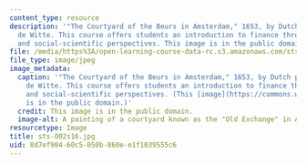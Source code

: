 ```yaml
---
content_type: resource
description: '"The Courtyard of the Beurs in Amsterdam," 1653, by Dutch painter Emanuel
  de Witte. This course offers students an introduction to finance through historical
  and social-scientific perspectives. This image is in the public domain.'
file: /media/https%3A/open-learning-course-data-rc.s3.amazonaws.com/sts-002-finance-and-society-spring-2016/8d7ef90460c5050b860ee1f1039555c6_sts-002s16.jpg
file_type: image/jpeg
image_metadata:
  caption: '"The Courtyard of the Beurs in Amsterdam," 1653, by Dutch painter Emanuel
    de Witte. This course offers students an introduction to finance through historical
    and social-scientific perspectives. (This [image](https://commons.wikimedia.org/wiki/File:Emanuel_de_Witte_-_The_Courtyard_of_the_Old_Exchange_in_Amsterdam_-_WGA25798.jpg)
    is in the public domain.)'
  credit: This image is in the public domain.
  image-alt: A painting of a courtyard known as the "Old Exchange" in Amsterdam.
resourcetype: Image
title: sts-002s16.jpg
uid: 8d7ef904-60c5-050b-860e-e1f1039555c6
---
```

